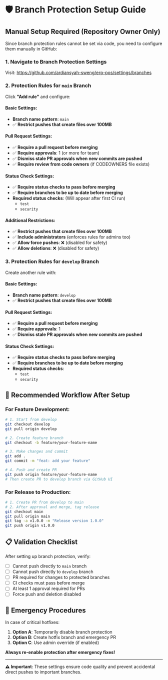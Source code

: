 # 🛡️ Branch Protection Setup Guide

## Manual Setup Required (Repository Owner Only)

Since branch protection rules cannot be set via code, you need to configure them manually in GitHub:

### 1. Navigate to Branch Protection Settings
Visit: https://github.com/ardiansyah-sweng/erp-pos/settings/branches

### 2. Protection Rules for `main` Branch

Click **"Add rule"** and configure:

#### Basic Settings:
- **Branch name pattern**: `main`
- ✅ **Restrict pushes that create files over 100MB**

#### Pull Request Settings:
- ✅ **Require a pull request before merging**
- ✅ **Require approvals**: 1 (or more for team)
- ✅ **Dismiss stale PR approvals when new commits are pushed**
- ✅ **Require review from code owners** (if CODEOWNERS file exists)

#### Status Check Settings:
- ✅ **Require status checks to pass before merging**
- ✅ **Require branches to be up to date before merging**
- **Required status checks**: (Will appear after first CI run)
  - `test`
  - `security`

#### Additional Restrictions:
- ✅ **Restrict pushes that create files over 100MB**
- ✅ **Include administrators** (enforces rules for admins too)
- ✅ **Allow force pushes**: ❌ (disabled for safety)
- ✅ **Allow deletions**: ❌ (disabled for safety)

### 3. Protection Rules for `develop` Branch

Create another rule with:

#### Basic Settings:
- **Branch name pattern**: `develop`
- ✅ **Restrict pushes that create files over 100MB**

#### Pull Request Settings:
- ✅ **Require a pull request before merging**
- ✅ **Require approvals**: 1
- ✅ **Dismiss stale PR approvals when new commits are pushed**

#### Status Check Settings:
- ✅ **Require status checks to pass before merging**
- ✅ **Require branches to be up to date before merging**
- **Required status checks**:
  - `test`
  - `security`

## 🔄 Recommended Workflow After Setup

### For Feature Development:
```bash
# 1. Start from develop
git checkout develop
git pull origin develop

# 2. Create feature branch
git checkout -b feature/your-feature-name

# 3. Make changes and commit
git add .
git commit -m "feat: add your feature"

# 4. Push and create PR
git push origin feature/your-feature-name
# Then create PR to develop branch via GitHub UI
```

### For Release to Production:
```bash
# 1. Create PR from develop to main
# 2. After approval and merge, tag release
git checkout main
git pull origin main
git tag -a v1.0.0 -m "Release version 1.0.0"
git push origin v1.0.0
```

## 📋 Validation Checklist

After setting up branch protection, verify:

- [ ] Cannot push directly to `main` branch
- [ ] Cannot push directly to `develop` branch  
- [ ] PR required for changes to protected branches
- [ ] CI checks must pass before merge
- [ ] At least 1 approval required for PRs
- [ ] Force push and deletion disabled

## 🚨 Emergency Procedures

In case of critical hotfixes:

1. **Option A**: Temporarily disable branch protection
2. **Option B**: Create hotfix branch and emergency PR
3. **Option C**: Use admin override (if enabled)

**Always re-enable protection after emergency fixes!**

---

**⚠️ Important**: These settings ensure code quality and prevent accidental direct pushes to important branches.
